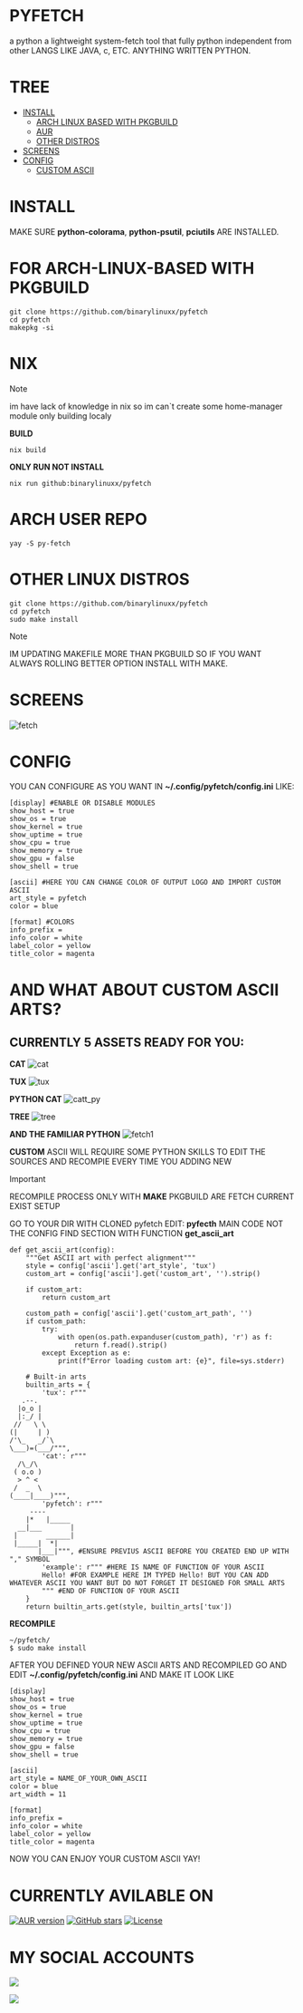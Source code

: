 # PYFETCH
a python a lightweight system-fetch tool that fully python independent from other LANGS LIKE JAVA, c, ETC. ANYTHING WRITTEN PYTHON.

# TREE

- [INSTALL](https://github.com/binarylinuxx/pyfetch#install)
  - [ARCH LINUX BASED WITH PKGBUILD](https://github.com/binarylinuxx/pyfetch#for-arch-linux-based-with-pkgbuild)
  - [AUR](https://github.com/binarylinuxx/pyfetch#arch-user-repo)
  - [OTHER DISTROS](https://github.com/binarylinuxx/pyfetch#other-linux-distros)
- [SCREENS](https://github.com/binarylinuxx/pyfetch#screens)
- [CONFIG](https://github.com/binarylinuxx/pyfetch#config)
  - [CUSTOM ASCII](https://github.com/binarylinuxx/pyfetch#and-what-about-custom-ascii-arts)

# INSTALL
MAKE SURE **python-colorama**, **python-psutil**, **pciutils** ARE INSTALLED.

# FOR ARCH-LINUX-BASED WITH PKGBUILD
```
git clone https://github.com/binarylinuxx/pyfetch
cd pyfetch
makepkg -si
```

# NIX
> [!NOTE]
> im have lack of knowledge in nix so im can`t create some home-manager module only building localy

**BUILD**
```
nix build
```

**ONLY RUN NOT INSTALL**
```
nix run github:binarylinuxx/pyfetch
```

# ARCH USER REPO
```
yay -S py-fetch
```

 # OTHER LINUX DISTROS
```
git clone https://github.com/binarylinuxx/pyfetch
cd pyfetch
sudo make install
```

> [!NOTE]
> IM UPDATING MAKEFILE MORE THAN PKGBUILD SO IF YOU WANT ALWAYS ROLLING
> BETTER OPTION INSTALL WITH MAKE.

# SCREENS
![fetch](https://github.com/binarylinuxx/screens/blob/screens/pyfetch/fetch.png)

# CONFIG
YOU CAN CONFIGURE AS YOU WANT IN **~/.config/pyfetch/config.ini** LIKE:
```
[display] #ENABLE OR DISABLE MODULES
show_host = true
show_os = true
show_kernel = true
show_uptime = true
show_cpu = true
show_memory = true
show_gpu = false
show_shell = true

[ascii] #HERE YOU CAN CHANGE COLOR OF OUTPUT LOGO AND IMPORT CUSTOM ASCII
art_style = pyfetch
color = blue

[format] #COLORS
info_prefix =
info_color = white
label_color = yellow
title_color = magenta
```

# AND WHAT ABOUT CUSTOM ASCII ARTS?

CURRENTLY 5 ASSETS READY FOR YOU:
---------------------------------

**CAT**
![cat](https://github.com/binarylinuxx/screens/blob/screens/pyfetch/cat.png)

**TUX**
![tux](https://github.com/binarylinuxx/screens/blob/screens/pyfetch/tux.png)

**PYTHON CAT**
![catt_py](https://github.com/binarylinuxx/screens/blob/screens/pyfetch/catt_py.png)

**TREE**
![tree](https://github.com/binarylinuxx/screens/blob/screens/pyfetch/image.webp)

**AND THE FAMILIAR PYTHON**
![fetch1](https://github.com/binarylinuxx/screens/blob/screens/pyfetch/fetch.png)

**CUSTOM**
ASCII WILL REQUIRE SOME PYTHON SKILLS TO EDIT THE SOURCES AND RECOMPIE EVERY TIME YOU ADDING NEW

> [!IMPORTANT]
> RECOMPILE PROCESS ONLY WITH **MAKE** PKGBUILD ARE FETCH CURRENT EXIST SETUP

GO TO YOUR DIR WITH CLONED pyfetch
EDIT: **pyfecth** MAIN CODE NOT THE CONFIG
FIND SECTION WITH FUNCTION **get_ascii_art**
```
def get_ascii_art(config):
    """Get ASCII art with perfect alignment"""
    style = config['ascii'].get('art_style', 'tux')
    custom_art = config['ascii'].get('custom_art', '').strip()
    
    if custom_art:
        return custom_art
    
    custom_path = config['ascii'].get('custom_art_path', '')
    if custom_path:
        try:
            with open(os.path.expanduser(custom_path), 'r') as f:
                return f.read().strip()
        except Exception as e:
            print(f"Error loading custom art: {e}", file=sys.stderr)
    
    # Built-in arts
    builtin_arts = {
        'tux': r"""
   .--.   
  |o_o |  
  |:_/ |  
 //   \ \ 
(|     | )
/'\_   _/`\
\___)=(___/""",
        'cat': r"""
  /\_/\  
 ( o.o ) 
  > ^ <  
 /  _  \ 
(____|____)""",
        'pyfetch': r"""
     ----    
    |*   |_____
  __|___       |
 |       ______|
 |_____|  *|   
       |___|""", #ENSURE PREVIUS ASCII BEFORE YOU CREATED END UP WITH "," SYMBOL
        'example': r""" #HERE IS NAME OF FUNCTION OF YOUR ASCII
        Hello! #FOR EXAMPLE HERE IM TYPED Hello! BUT YOU CAN ADD WHATEVER ASCII YOU WANT BUT DO NOT FORGET IT DESIGNED FOR SMALL ARTS
        """ #END OF FUNCTION OF YOUR ASCII
    }
    return builtin_arts.get(style, builtin_arts['tux'])
```

**RECOMPILE**
```
~/pyfetch/
$ sudo make install
```

AFTER YOU DEFINED YOUR NEW ASCII ARTS AND RECOMPILED GO AND EDIT **~/.config/pyfetch/config.ini** AND MAKE IT LOOK LIKE
```
[display]
show_host = true
show_os = true
show_kernel = true
show_uptime = true
show_cpu = true
show_memory = true
show_gpu = false
show_shell = true

[ascii]
art_style = NAME_OF_YOUR_OWN_ASCII
color = blue
art_width = 11

[format]
info_prefix =
info_color = white
label_color = yellow
title_color = magenta
```
NOW YOU CAN ENJOY YOUR CUSTOM ASCII YAY!

# CURRENTLY AVILABLE ON
[![AUR version](https://img.shields.io/aur/version/py-fetch?color=131315&style=for-the-badge)](https://aur.archlinux.org/packages/py-fetch)
[![GitHub stars](https://img.shields.io/github/stars/binarylinuxx/pyfetch?style=for-the-badge&color=131315)](https://github.com/binarylinuxx/pyfetch/stargazers)
[![License](https://img.shields.io/github/license/binarylinuxx/pyfetch?style=for-the-badge&color=131315)](https://github.com/binarylinuxx/pyfetch/blob/main/LICENSE)

# MY SOCIAL ACCOUNTS
[![](https://github.com/binarylinuxx/screens/blob/screens/social/yt.svg)](https://www.youtube.com/@Binarnik-Linux)

[![](https://github.com/binarylinuxx/screens/blob/screens/social/tg.svg)](https://t.me/binarylinuxx)


